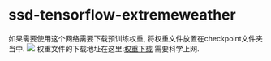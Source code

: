 # ssd-tensorflow-extremeweather

如果需要使用这个网络需要下载预训练权重, 将权重文件放置在checkpoint文件夹当中.
![](http://on40yf25i.bkt.clouddn.com/18-3-28/71682418.jpg)
权重文件的下载地址在这里:[权重下载](https://drive.google.com/open?id=1_gJLGlxJv6VXTYB-cT3_s08hASOKXhIX)
需要科学上网.
